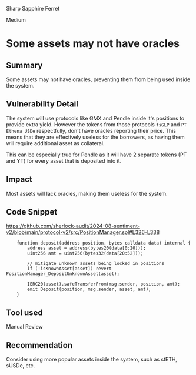 Sharp Sapphire Ferret

Medium

# Some assets may not have oracles

## Summary
Some assets may not have oracles, preventing them from being used inside the system.

## Vulnerability Detail
The system will use protocols like GMX and Pendle inside it's positions to provide extra yield. However the tokens from those protocols `fsGLP` and `PT Ethena USDe` respectfully, don't have oracles reporting their price. This means that they are effectively useless for the borrowers, as having them will require additional asset as collateral.

This can be especially true for Pendle as it will have 2 separate tokens (PT and YT) for every asset that is deposited into it.

## Impact
Most assets will lack oracles, making them useless for the system.

## Code Snippet
https://github.com/sherlock-audit/2024-08-sentiment-v2/blob/main/protocol-v2/src/PositionManager.sol#L326-L338
```solidity
    function deposit(address position, bytes calldata data) internal {
        address asset = address(bytes20(data[0:20]));
        uint256 amt = uint256(bytes32(data[20:52]));

        // mitigate unknown assets being locked in positions
        if (!isKnownAsset[asset]) revert PositionManager_DepositUnknownAsset(asset);

        IERC20(asset).safeTransferFrom(msg.sender, position, amt);
        emit Deposit(position, msg.sender, asset, amt);
    }
```
## Tool used
Manual Review

## Recommendation
Consider using more popular assets inside the system, such as stETH, sUSDe, etc.